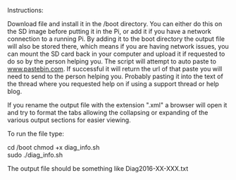Instructions:


Download file and install it in the /boot directory. You can either do this on the SD image before putting
it in the Pi, or add it if you have a network connection to a running Pi.
By adding it to the boot directory the output file will also be stored there, which means if you are having network issues, 
you can mount the SD card back in your computer and upload it if requested to do so by the person helping you.
The script will attempt to auto paste to www.pastebin.com. If successful it will return the url of that paste you will need
to send to the person helping you. Probably pasting it into the text of the  thread where you requested help on if using a support thread or help blog.

If you rename the output file with the extension  ".xml" a browser will open it
and try to format the tabs allowing the collapsing or expanding of the various output sections for easier viewing.



To run the file type:

cd /boot
chmod +x diag_info.sh  
sudo ./diag_info.sh

The output file should be something like Diag2016-XX-XXX.txt






